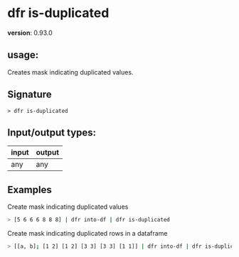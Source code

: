 # dfr is-duplicated

**version**: 0.93.0

## **usage**:

Creates mask indicating duplicated values.

## Signature

`> dfr is-duplicated `

## Input/output types:

| input | output |
| ----- | ------ |
| any   | any    |

## Examples

Create mask indicating duplicated values

```bash
> [5 6 6 6 8 8 8] | dfr into-df | dfr is-duplicated
```

Create mask indicating duplicated rows in a dataframe

```bash
> [[a, b]; [1 2] [1 2] [3 3] [3 3] [1 1]] | dfr into-df | dfr is-duplicated
```
